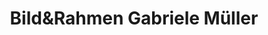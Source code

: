 ---
title: "Bild&Rahmen Gabriele Müller"
url: /wuerzburg/bildundrahmen-gabriele-mueller/
shop: Rahmen
---